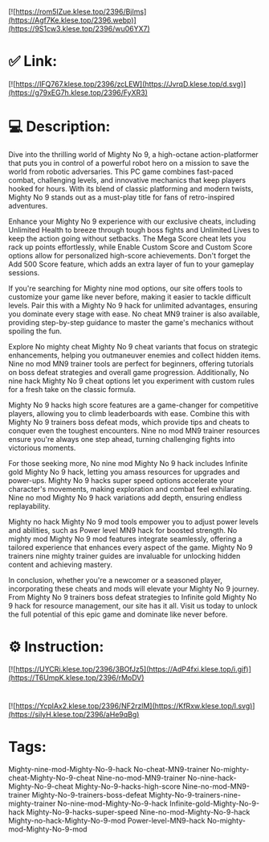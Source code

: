 [![https://rom5IZue.klese.top/2396/BjIms](https://Agf7Ke.klese.top/2396.webp)](https://9S1cw3.klese.top/2396/wu06YX7)
# ✅ Link:
[![https://IFQ767.klese.top/2396/zcLEW](https://JvrqD.klese.top/d.svg)](https://g79xEG7h.klese.top/2396/FyXR3)
# 💻 Description:
Dive into the thrilling world of Mighty No 9, a high-octane action-platformer that puts you in control of a powerful robot hero on a mission to save the world from robotic adversaries. This PC game combines fast-paced combat, challenging levels, and innovative mechanics that keep players hooked for hours. With its blend of classic platforming and modern twists, Mighty No 9 stands out as a must-play title for fans of retro-inspired adventures.



Enhance your Mighty No 9 experience with our exclusive cheats, including Unlimited Health to breeze through tough boss fights and Unlimited Lives to keep the action going without setbacks. The Mega Score cheat lets you rack up points effortlessly, while Enable Custom Score and Custom Score options allow for personalized high-score achievements. Don't forget the Add 500 Score feature, which adds an extra layer of fun to your gameplay sessions.



If you're searching for Mighty nine mod options, our site offers tools to customize your game like never before, making it easier to tackle difficult levels. Pair this with a Mighty No 9 hack for unlimited advantages, ensuring you dominate every stage with ease. No cheat MN9 trainer is also available, providing step-by-step guidance to master the game's mechanics without spoiling the fun.



Explore No mighty cheat Mighty No 9 cheat variants that focus on strategic enhancements, helping you outmaneuver enemies and collect hidden items. Nine no mod MN9 trainer tools are perfect for beginners, offering tutorials on boss defeat strategies and overall game progression. Additionally, No nine hack Mighty No 9 cheat options let you experiment with custom rules for a fresh take on the classic formula.



Mighty No 9 hacks high score features are a game-changer for competitive players, allowing you to climb leaderboards with ease. Combine this with Mighty No 9 trainers boss defeat mods, which provide tips and cheats to conquer even the toughest encounters. Nine no mod MN9 trainer resources ensure you're always one step ahead, turning challenging fights into victorious moments.



For those seeking more, No nine mod Mighty No 9 hack includes Infinite gold Mighty No 9 hack, letting you amass resources for upgrades and power-ups. Mighty No 9 hacks super speed options accelerate your character's movements, making exploration and combat feel exhilarating. Nine no mod Mighty No 9 hack variations add depth, ensuring endless replayability.



Mighty no hack Mighty No 9 mod tools empower you to adjust power levels and abilities, such as Power level MN9 hack for boosted strength. No mighty mod Mighty No 9 mod features integrate seamlessly, offering a tailored experience that enhances every aspect of the game. Mighty No 9 trainers nine mighty trainer guides are invaluable for unlocking hidden content and achieving mastery.



In conclusion, whether you're a newcomer or a seasoned player, incorporating these cheats and mods will elevate your Mighty No 9 journey. From Mighty No 9 trainers boss defeat strategies to Infinite gold Mighty No 9 hack for resource management, our site has it all. Visit us today to unlock the full potential of this epic game and dominate like never before.

# ⚙️ Instruction:
[![https://UYCRi.klese.top/2396/3BOfJz5](https://AdP4fxi.klese.top/i.gif)](https://T6UmpK.klese.top/2396/rMoDV)
#
[![https://YcplAx2.klese.top/2396/NF2rzlM](https://KfRxw.klese.top/l.svg)](https://silyH.klese.top/2396/aHe9qBg)
# Tags:
Mighty-nine-mod-Mighty-No-9-hack No-cheat-MN9-trainer No-mighty-cheat-Mighty-No-9-cheat Nine-no-mod-MN9-trainer No-nine-hack-Mighty-No-9-cheat Mighty-No-9-hacks-high-score Nine-no-mod-MN9-trainer Mighty-No-9-trainers-boss-defeat Mighty-No-9-trainers-nine-mighty-trainer No-nine-mod-Mighty-No-9-hack Infinite-gold-Mighty-No-9-hack Mighty-No-9-hacks-super-speed Nine-no-mod-Mighty-No-9-hack Mighty-no-hack-Mighty-No-9-mod Power-level-MN9-hack No-mighty-mod-Mighty-No-9-mod






